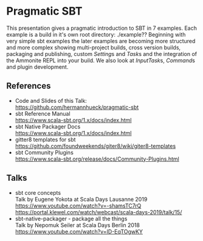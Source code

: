 # Pragmatic SBT

This presentation gives a pragmatic introduction to SBT in 7 examples.
Each example is a build in it's own root directory: ./example??
Beginning with very simple sbt examples the later examples are becoming more
structured and more complex showing multi-project builds, cross version builds,
packaging and publishing, custom *Setting*s and *Task*s and the integration of the
Ammonite REPL into your build. We also look at *InputTask*s, *Command*s and
plugin development.

## References

- Code and Slides of this Talk:<br/>
  https://github.com/hermannhueck/pragmatic-sbt
- sbt Reference Manual<br/>
  https://www.scala-sbt.org/1.x/docs/index.html
- sbt Native Packager Docs<br/>
  https://www.scala-sbt.org/1.x/docs/index.html
- gitter8 templates for sbt<br/>
  https://github.com/foundweekends/giter8/wiki/giter8-templates
- sbt Community Plugins<br/>
  https://www.scala-sbt.org/release/docs/Community-Plugins.html
  
## Talks

- sbt core concepts<br/>
  Talk by Eugene Yokota at Scala Days Lausanne 2019<br/>
  https://www.youtube.com/watch?v=-shamsTC7rQ<br/>
  https://portal.klewel.com/watch/webcast/scala-days-2019/talk/15/
- sbt-native-packager - package all the things<br/>
  Talk by Nepomuk Seiler at Scala Days Berlin 2018<br/>
  https://www.youtube.com/watch?v=ID-EqTOgwKY
